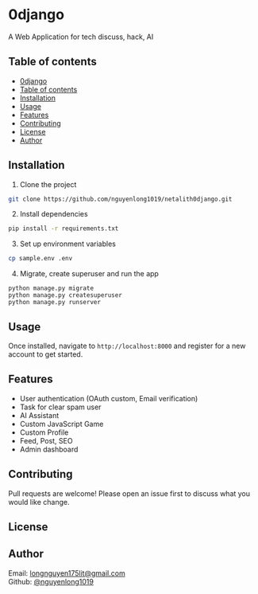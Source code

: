 # 0django
A Web Application for tech discuss, hack, AI  
## Table of contents 
- [0django](#0django)
- [Table of contents](#table-of-contents)
- [Installation](#installation)
- [Usage](#usage)
- [Features](#features)
- [Contributing](#contributing)
- [License](#license)
- [Author](#author)

## Installation 
1. Clone the project  
```bash 
git clone https://github.com/nguyenlong1019/netalith0django.git
```
2. Install dependencies  
```bash 
pip install -r requirements.txt 
```
3. Set up environment variables  
```bash 
cp sample.env .env 
```
4. Migrate, create superuser and run the app  
```base 
python manage.py migrate
python manage.py createsuperuser 
python manage.py runserver
```

## Usage 
Once installed, navigate to `http://localhost:8000` and register for a new account to get started.  

## Features 
- User authentication (OAuth custom, Email verification) 
- Task for clear spam user  
- AI Assistant  
- Custom JavaScript Game  
- Custom Profile  
- Feed, Post, SEO 
- Admin dashboard  

## Contributing  
Pull requests are welcome! Please open an issue first to discuss what you would like change.  

## License  

## Author 
Email: longnguyen175lit@gmail.com  
Github: [@nguyenlong1019](https://github.com/nguyenlong1019)

